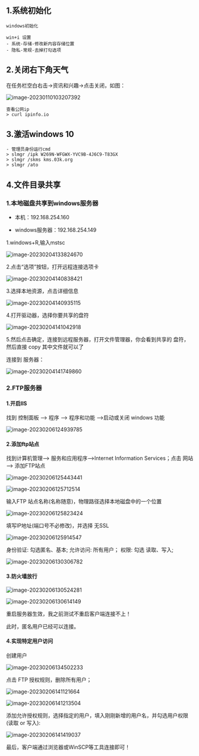 ## 1.系统初始化

```shell
windows初始化

win+i 设置
- 系统-存储-修改新内容存储位置
- 隐私-常规-去掉打勾选项

```

## 2.关闭右下角天气

在任务栏空白右击->资讯和兴趣->点击关闭，如图：

![image-20230110103207392](D:\Tech\windows\assets\image-20230110103207392.png)

```
查看公网ip
> curl ipinfo.io
```

## 3.激活windows 10

```shell
- 管理员身份运行cmd
> slmgr /ipk W269N-WFGWX-YVC9B-4J6C9-T83GX
> slmgr /skms kms.03k.org
> slmgr /ato
```

## 4.文件目录共享

### 1.本地磁盘共享到windows服务器

- 本机：192.168.254.160

- windows服务器：192.168.254.149

1.windows+R,输入mstsc

![image-20230204133824670](D:\Tech\windows\assets\image-20230204133824670.png)

2.点击“选项”按钮，打开远程连接选项卡

![image-20230204140838421](D:\Tech\windows\assets\image-20230204140838421.png)

3.选择本地资源，点击详细信息

![image-20230204140935115](D:\Tech\windows\assets\image-20230204140935115.png)

4.打开驱动器，选择你要共享的盘符

![image-20230204141042918](D:\Tech\windows\assets\image-20230204141042918.png)

5.然后点击确定，连接到远程服务器，打开文件管理器，你会看到共享的 盘符，然后直接 copy 其中文件就可以了

连接到 服务器：

![image-20230204141749860](D:\Tech\windows\assets\image-20230204141749860.png)



### 2.FTP服务器

#### **1.开启IIS**

找到 控制面板 --> 程序 --> 程序和功能 -->启动或关闭 windows 功能

![image-20230206124939785](D:\Tech\windows\assets\image-20230206124939785.png)

#### **2.添加ftp站点**

找到计算机管理--> 服务和应用程序-->Internet Information Services；点击 网站 —> 添加FTP站点

![image-20230206125443441](D:\Tech\windows\assets\image-20230206125443441.png)



![image-20230206125712514](D:\Tech\windows\assets\image-20230206125712514.png)

输入FTP 站点名称(名称随意)，物理路径选择本地磁盘中的一个位置

![image-20230206125823424](D:\Tech\windows\assets\image-20230206125823424.png)

填写IP地址(端口号不必修改)，并选择 无SSL

![image-20230206125914547](D:\Tech\windows\assets\image-20230206125914547.png)

身份验证: 勾选匿名、基本;
允许访问: 所有用户；
权限: 勾选 读取、写入;

![image-20230206130306782](D:\Tech\windows\assets\image-20230206130306782.png)

#### **3.防火墙放行**

![image-20230206130524281](D:\Tech\windows\assets\image-20230206130524281.png)

![image-20230206130614149](D:\Tech\windows\assets\image-20230206130614149.png)

重启服务器生效，我之前测试不重启客户端连接不上！

此时，匿名用户已经可以连接。

#### **4.实现特定用户访问**

创建用户

![image-20230206134502233](D:\Tech\windows\assets\image-20230206134502233.png)

点击 FTP 授权规则，删除所有用户；

![image-20230206141121664](D:\Tech\windows\assets\image-20230206141121664.png)



![image-20230206141213504](D:\Tech\windows\assets\image-20230206141213504.png)

添加允许授权规则，选择指定的用户，填入刚刚新增的用户名，并勾选用户权限(读取 or 写入):

![image-20230206141419037](D:\Tech\windows\assets\image-20230206141419037.png)

最后，客户端通过浏览器或WinSCP等工具连接即可！



